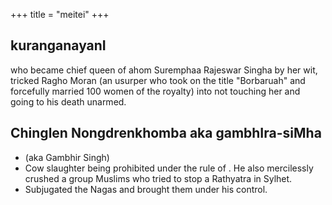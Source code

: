 +++
title = "meitei"
+++


## kuranganayanI
who became chief queen of ahom Suremphaa Rajeswar Singha by her wit, tricked Ragho Moran (an usurper who took on the title "Borbaruah" and forcefully married 100 women of the royalty) into not touching her and going to his death unarmed.

## Chinglen Nongdrenkhomba aka gambhIra-siMha
- (aka Gambhir Singh)
- Cow slaughter being prohibited under the rule of . He also mercilessly crushed a group Muslims who tried to stop a Rathyatra in Sylhet.
- Subjugated the Nagas and brought them under his control.